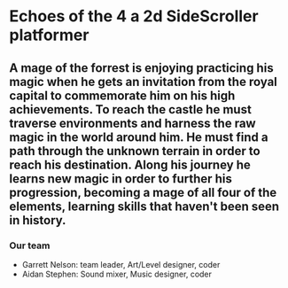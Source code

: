 # Echoes of the 4 a 2d SideScroller platformer
## A mage of the forrest is enjoying practicing his magic when he gets an invitation from the royal capital to commemorate him on his high achievements. To reach the castle he must traverse environments and harness the raw magic in the world around him. He must find a path through the unknown terrain in order to reach his destination. Along his journey he learns new magic in order to further his progression, becoming a mage of all four of the elements, learning skills that haven't been seen in history. 
### Our team 
* Garrett Nelson: team leader, Art/Level designer, coder
* Aidan Stephen: Sound mixer, Music designer, coder
